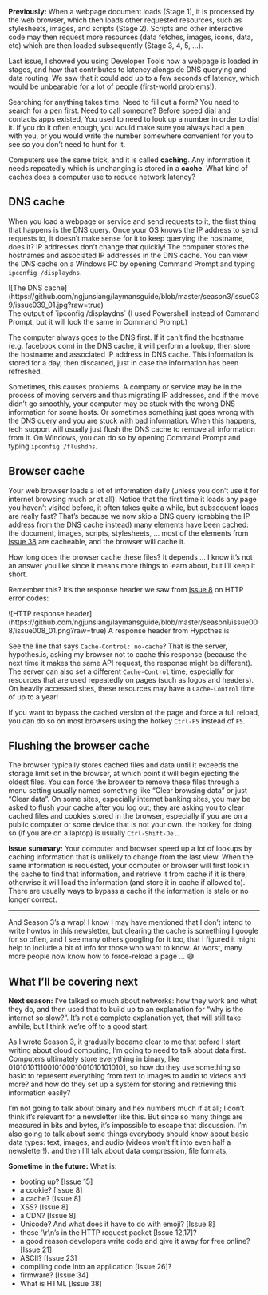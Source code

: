 **Previously:** When a webpage document loads (Stage 1), it is processed by the web browser, which then
loads other requested resources, such as stylesheets, images, and scripts (Stage 2). Scripts and other interactive code may then request more resources (data fetches, images, icons, data, etc) which are then loaded subsequently (Stage 3, 4, 5, …).

Last issue, I showed you using Developer Tools how a webpage is loaded in stages, and how that contributes to latency alongside DNS querying and data routing. We saw that it could add up to a few seconds of latency, which would be unbearable for a lot of people (first-world problems!).

Searching for anything takes time. Need to fill out a form? You need to search for a pen first. Need to call someone? Before speed dial and contacts apps existed, You used to need to look up a number in order to dial it. If you do it often enough, you would make sure you always had a pen with you, or you would write the number somewhere convenient for you to see so you don’t need to hunt for it.

Computers use the same trick, and it is called **caching**. Any information it needs repeatedly which is unchanging is stored in a **cache**. What kind of caches does a computer use to reduce network latency?

## DNS cache

When you load a webpage or service and send requests to it, the first thing that happens is the DNS query. Once your OS knows the IP address to send requests to, it doesn’t make sense for it to keep querying the hostname, does it? IP addresses don’t change that quickly! The computer stores the hostnames and associated IP addresses in the DNS cache. You can view the DNS cache on a Windows PC by opening Command Prompt and typing `ipconfig /displaydns`.

<span style="text-align:center">
![The DNS cache](https://github.com/ngjunsiang/laymansguide/blob/master/season3/issue039/issue039_01.jpg?raw=true)<br />
The output of `ipconfig /displaydns`
(I used Powershell instead of Command Prompt,
but it will look the same in Command Prompt.)
</span>

The computer always goes to the DNS first. If it can’t find the hostname (e.g. facebook.com) in the DNS cache, it will perform a lookup, then store the hostname and associated IP address in DNS cache. This information is stored for a day, then discarded, just in case the information has been refreshed.

Sometimes, this causes problems. A company or service may be in the process of moving servers and thus migrating IP addresses, and if the move didn’t go smoothly, your computer may be stuck with the wrong DNS information for some hosts. Or sometimes something just goes wrong with the DNS query and you are stuck with bad information. When this happens, tech support will usually just flush the DNS cache to remove all information from it. On Windows, you can do so by opening Command Prompt and typing `ipconfig /flushdns`.

## Browser cache

Your web browser loads a lot of information daily (unless you don’t use it for internet browsing much or at all). Notice that the first time it loads any page you haven’t visited before, it often takes quite a while, but subsequent loads are really fast? That’s because we now skip a DNS query (grabbing the IP address from the DNS cache instead) many elements have been cached: the document, images, scripts, stylesheets, … most of the elements from [Issue 38](h) are cacheable, and the browser will cache it.

How long does the browser cache these files? It depends ... I know it’s not an answer you like since it means more things to learn about, but I’ll keep it short.

Remember this? It’s the response header we saw from [Issue 8](https://buttondown.email/laymansguide/archive/lmg-issue-8-http-error-codeshow-does-a-server-let/) on HTTP error codes:

<span style="text-align:center">
![HTTP response header](https://github.com/ngjunsiang/laymansguide/blob/master/season1/issue008/issue008_01.png?raw=true)
A response header from Hypothes.is
</span>

See the line that says `Cache-Control: no-cache`? That is the server, hypothes.is, asking my browser not to cache this response (because the next time it makes the same API request, the response might be different). The server can also set a different `Cache-Control` time, especially for resources that are used repeatedly on pages (such as logos and headers). On heavily accessed sites, these resources may have a `Cache-Control` time of up to a year!

If you want to bypass the cached version of the page and force a full reload, you can do so on most browsers using the hotkey `Ctrl-F5` instead of `F5`.

## Flushing the browser cache

The browser typically stores cached files and data until it exceeds the storage limit set in the browser, at which point it will begin ejecting the oldest files. You can force the browser to remove these files through a menu setting usually named something like “Clear browsing data” or just “Clear data”. On some sites, especially internet banking sites, you may be asked to flush your cache after you log out; they are asking you to clear cached files and cookies stored in the browser, especially if you are on a public computer or some device that is not your own. the hotkey for doing so (if you are on a laptop) is usually `Ctrl-Shift-Del`.

**Issue summary:** Your computer and browser speed up a lot of lookups by caching information that is unlikely to change from the last view. When the same information is requested, your computer or browser will first look in the cache to find that information, and retrieve it from cache if it is there, otherwise it will load the information (and store it in cache if allowed to). There are usually ways to bypass a cache if the information is stale or no longer correct.

<hr/>

And Season 3’s a wrap! I know I may have mentioned that I don’t intend to write howtos in this newsletter, but clearing the cache is something I google for so often, and I see many others googling for it too, that I figured it might help to include a bit of info for those who want to know. At worst, many more people now know how to force-reload a page … 😅

## What I’ll be covering next

**Next season:** I’ve talked so much about networks: how they work and what they do, and then used that to build up to an explanation for “why is the internet so slow?”. It’s not a complete explanation yet, that will still take awhile, but I think we’re off to a good start.

As I wrote Season 3, it gradually became clear to me that before I start writing about cloud computing, I’m going to need to talk about data first. Computers ultimately store everything in binary, like 01010101110010100010010101010101, so how do they use something so basic to represent everything from text to images to audio to videos and more? and how do they set up a system for storing and retrieving this information easily?

I’m not going to talk about binary and hex numbers much if at all; I don’t think it’s relevant for a newsletter like this. But since so many things are measured in bits and bytes, it’s impossible to escape that discussion. I’m also going to talk about some things everybody should know about basic data types: text, images, and audio (videos won’t fit into even half a newsletter!). and then I’ll talk about data compression, file formats,

**Sometime in the future:** What is:

- booting up? [Issue 15]
- a cookie? [Issue 8]
- a cache? [Issue 8]
- XSS? [Issue 8]
- a CDN? [Issue 8]
- Unicode? And what does it have to do with emoji? [Issue 8]
- those '\r\n’s in the HTTP request packet [Issue 12,17]?
- a good reason developers write code and give it away for free online? [Issue 21]
- ASCII? [Issue 23]
- compiling code into an application [Issue 26]?
- firmware? [Issue 34]
- What is HTML [Issue 38]
